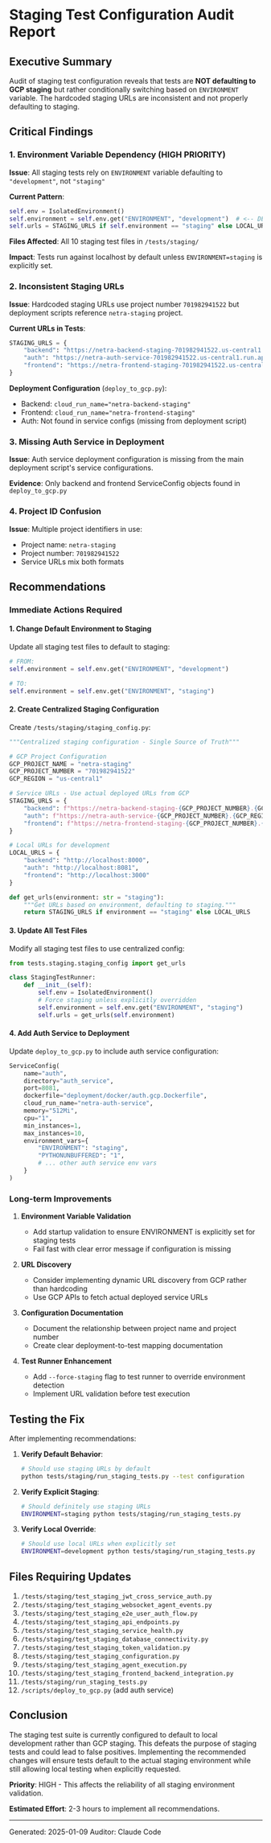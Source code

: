 # Staging Test Configuration Audit Report

## Executive Summary
Audit of staging test configuration reveals that tests are **NOT defaulting to GCP staging** but rather conditionally switching based on `ENVIRONMENT` variable. The hardcoded staging URLs are inconsistent and not properly defaulting to staging.

## Critical Findings

### 1. Environment Variable Dependency (HIGH PRIORITY)
**Issue**: All staging tests rely on `ENVIRONMENT` variable defaulting to `"development"`, not `"staging"`

**Current Pattern**:
```python
self.env = IsolatedEnvironment()
self.environment = self.env.get("ENVIRONMENT", "development")  # <-- DEFAULTS TO DEVELOPMENT
self.urls = STAGING_URLS if self.environment == "staging" else LOCAL_URLS
```

**Files Affected**: All 10 staging test files in `/tests/staging/`

**Impact**: Tests run against localhost by default unless `ENVIRONMENT=staging` is explicitly set.

### 2. Inconsistent Staging URLs
**Issue**: Hardcoded staging URLs use project number `701982941522` but deployment scripts reference `netra-staging` project.

**Current URLs in Tests**:
```python
STAGING_URLS = {
    "backend": "https://netra-backend-staging-701982941522.us-central1.run.app",
    "auth": "https://netra-auth-service-701982941522.us-central1.run.app",
    "frontend": "https://netra-frontend-staging-701982941522.us-central1.run.app"
}
```

**Deployment Configuration** (`deploy_to_gcp.py`):
- Backend: `cloud_run_name="netra-backend-staging"`
- Frontend: `cloud_run_name="netra-frontend-staging"`
- Auth: Not found in service configs (missing from deployment script)

### 3. Missing Auth Service in Deployment
**Issue**: Auth service deployment configuration is missing from the main deployment script's service configurations.

**Evidence**: Only backend and frontend ServiceConfig objects found in `deploy_to_gcp.py`

### 4. Project ID Confusion
**Issue**: Multiple project identifiers in use:
- Project name: `netra-staging`
- Project number: `701982941522`
- Service URLs mix both formats

## Recommendations

### Immediate Actions Required

#### 1. Change Default Environment to Staging
Update all staging test files to default to staging:

```python
# FROM:
self.environment = self.env.get("ENVIRONMENT", "development")

# TO:
self.environment = self.env.get("ENVIRONMENT", "staging")
```

#### 2. Create Centralized Staging Configuration
Create `/tests/staging/staging_config.py`:

```python
"""Centralized staging configuration - Single Source of Truth"""

# GCP Project Configuration
GCP_PROJECT_NAME = "netra-staging"
GCP_PROJECT_NUMBER = "701982941522"
GCP_REGION = "us-central1"

# Service URLs - Use actual deployed URLs from GCP
STAGING_URLS = {
    "backend": f"https://netra-backend-staging-{GCP_PROJECT_NUMBER}.{GCP_REGION}.run.app",
    "auth": f"https://netra-auth-service-{GCP_PROJECT_NUMBER}.{GCP_REGION}.run.app",
    "frontend": f"https://netra-frontend-staging-{GCP_PROJECT_NUMBER}.{GCP_REGION}.run.app"
}

# Local URLs for development
LOCAL_URLS = {
    "backend": "http://localhost:8000",
    "auth": "http://localhost:8081",
    "frontend": "http://localhost:3000"
}

def get_urls(environment: str = "staging"):
    """Get URLs based on environment, defaulting to staging."""
    return STAGING_URLS if environment == "staging" else LOCAL_URLS
```

#### 3. Update All Test Files
Modify all staging test files to use centralized config:

```python
from tests.staging.staging_config import get_urls

class StagingTestRunner:
    def __init__(self):
        self.env = IsolatedEnvironment()
        # Force staging unless explicitly overridden
        self.environment = self.env.get("ENVIRONMENT", "staging")
        self.urls = get_urls(self.environment)
```

#### 4. Add Auth Service to Deployment
Update `deploy_to_gcp.py` to include auth service configuration:

```python
ServiceConfig(
    name="auth",
    directory="auth_service",
    port=8081,
    dockerfile="deployment/docker/auth.gcp.Dockerfile",
    cloud_run_name="netra-auth-service",
    memory="512Mi",
    cpu="1",
    min_instances=1,
    max_instances=10,
    environment_vars={
        "ENVIRONMENT": "staging",
        "PYTHONUNBUFFERED": "1",
        # ... other auth service env vars
    }
)
```

### Long-term Improvements

1. **Environment Variable Validation**
   - Add startup validation to ensure ENVIRONMENT is explicitly set for staging tests
   - Fail fast with clear error message if configuration is missing

2. **URL Discovery**
   - Consider implementing dynamic URL discovery from GCP rather than hardcoding
   - Use GCP APIs to fetch actual deployed service URLs

3. **Configuration Documentation**
   - Document the relationship between project name and project number
   - Create clear deployment-to-test mapping documentation

4. **Test Runner Enhancement**
   - Add `--force-staging` flag to test runner to override environment detection
   - Implement URL validation before test execution

## Testing the Fix

After implementing recommendations:

1. **Verify Default Behavior**:
   ```bash
   # Should use staging URLs by default
   python tests/staging/run_staging_tests.py --test configuration
   ```

2. **Verify Explicit Staging**:
   ```bash
   # Should definitely use staging URLs
   ENVIRONMENT=staging python tests/staging/run_staging_tests.py
   ```

3. **Verify Local Override**:
   ```bash
   # Should use local URLs when explicitly set
   ENVIRONMENT=development python tests/staging/run_staging_tests.py
   ```

## Files Requiring Updates

1. `/tests/staging/test_staging_jwt_cross_service_auth.py`
2. `/tests/staging/test_staging_websocket_agent_events.py`
3. `/tests/staging/test_staging_e2e_user_auth_flow.py`
4. `/tests/staging/test_staging_api_endpoints.py`
5. `/tests/staging/test_staging_service_health.py`
6. `/tests/staging/test_staging_database_connectivity.py`
7. `/tests/staging/test_staging_token_validation.py`
8. `/tests/staging/test_staging_configuration.py`
9. `/tests/staging/test_staging_agent_execution.py`
10. `/tests/staging/test_staging_frontend_backend_integration.py`
11. `/tests/staging/run_staging_tests.py`
12. `/scripts/deploy_to_gcp.py` (add auth service)

## Conclusion

The staging test suite is currently configured to default to local development rather than GCP staging. This defeats the purpose of staging tests and could lead to false positives. Implementing the recommended changes will ensure tests default to the actual staging environment while still allowing local testing when explicitly requested.

**Priority**: HIGH - This affects the reliability of all staging environment validation.

**Estimated Effort**: 2-3 hours to implement all recommendations.

---
Generated: 2025-01-09
Auditor: Claude Code